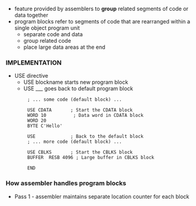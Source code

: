 - feature provided by assemblers to **group** related segments of code or data together
- program blocks refer to segments of code that are rearranged within a single object program unit
	- separate code and data
	- group related code
	- place large data areas at the end

### IMPLEMENTATION
- USE directive
	- USE blockname
		  starts new program block
	- USE ___ 
		  goes back to default program block

```
        ; ... some code (default block) ...

        USE CDATA       ; Start the CDATA block
        WORD 10          ; Data word in CDATA block
        WORD 20
        BYTE C'Hello'

        USE             ; Back to the default block
        ; ... more code (default block) ...

        USE CBLKS       ; Start the CBLKS block
        BUFFER  RESB 4096 ; Large buffer in CBLKS block

        END
```


### How assembler handles program blocks
- Pass 1 
	  - assembler maintains separate location counter for each block